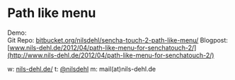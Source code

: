 # Path like menu #

Demo:  
Git Repo: [bitbucket.org/nilsdehl/sencha-touch-2-path-like-menu/](https://bitbucket.org/nilsdehl/sencha-touch-2-path-like-menu/)
Blogpost: [www.nils-dehl.de/2012/04/path-like-menu-for-senchatouch-2/](http://www.nils-dehl.de/2012/04/path-like-menu-for-senchatouch-2/)

w: [nils-dehl.de/](http://nils-dehl.de/)
t: [@nilsdehl](http://twitter.com/nilsdehl)
m: mail(at)nils-dehl.de
